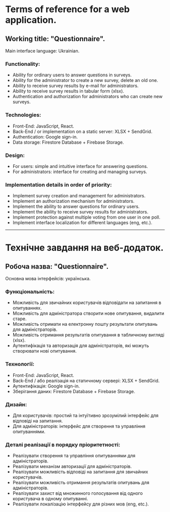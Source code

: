 # Terms of reference for a web application.

## Working title: "Questionnaire".

Main interface language: Ukrainian.

### Functionality:

-   Ability for ordinary users to answer questions in surveys.
-   Ability for the administrator to create a new survey, delete an old one.
-   Ability to receive survey results by e-mail for administrators.
-   Ability to receive survey results in tabular form (xlsx).
-   Authentication and authorization for administrators who can create new surveys.

### Technologies:

-   Front-End: JavaScript, React.
-   Back-End / or implementation on a static server: XLSX + SendGrid.
-   Authentication: Google sign-in.
-   Data storage: Firestore Database + Firebase Storage.

### Design:

-   For users: simple and intuitive interface for answering questions.
-   For administrators: interface for creating and managing surveys.

### Implementation details in order of priority:

-   Implement survey creation and management for administrators.
-   Implement an authorization mechanism for administrators.
-   Implement the ability to answer questions for ordinary users.
-   Implement the ability to receive survey results for administrators.
-   Implement protection against multiple voting from one user in one poll.
-   Implement interface localization for different languages (eng, etc.).

---

# Технічне завдання на веб-додаток.

## Робоча назва: "Questionnaire".

Основна мова інтерфейсів: українська.

### Функціональність:

-   Можливість для звичайних користувачів відповідати на запитання в опитуваннях.
-   Можливість для адміністратора створити нове опитування, видалити старе.
-   Можливість отримати на електронну пошту результати опитувань для адміністраторів.
-   Можливість отримання результатів опитування в табличному вигляді (xlsx).
-   Аутентифікація та авторизація для адміністраторів, які можуть створювати нові опитування.

### Технології:

-   Front-End: JavaScript, React.
-   Back-End / або реалізація на статичному сервері: XLSX + SendGrid.
-   Аутентифікація: Google sign-in.
-   Зберігання даних: Firestore Database + Firebase Storage.

### Дизайн:

-   Для користувачів: простий та інтуїтивно зрозумілий інтерфейс для відповіді на запитання.
-   Для адміністраторів: інтерфейс для створення та управління опитуваннями.

### Деталі реалізації в порядку пріоритетності:

-   Реалізувати створення та управління опитуваннями для адміністраторів.
-   Реалізувати механізм авторизації для адміністраторів.
-   Реалізувати можливість відповіді на запитання для звичайних користувачів.
-   Реалізувати можливість отримання результатів опитувань для адміністраторів.
-   Реалізувати захист від множинного голосування від одного користувача в одному опитуванні.
-   Реалізувати локалізацію інтерфейсу для різних мов (eng, etc.).
